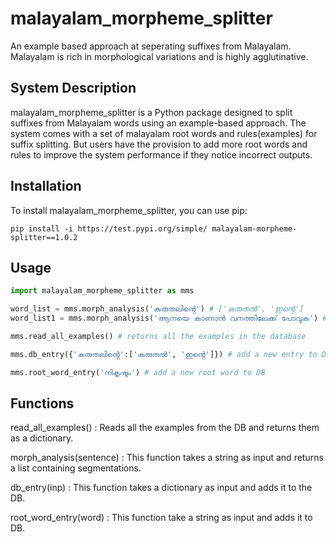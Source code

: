 # malayalam_morpheme_splitter
An example based approach at seperating suffixes from Malayalam. Malayalam is rich in morphological variations and is highly agglutinative.

## System Description

malayalam_morpheme_splitter is a Python package designed to split suffixes from Malayalam words using an example-based approach. The system comes with a set of malayalam root words and rules(examples) for suffix splitting. But users have the provision to add more root words and rules to improve the system performance if they notice incorrect outputs.

## Installation
To install malayalam_morpheme_splitter, you can use pip:

    pip install -i https://test.pypi.org/simple/ malayalam-morpheme-splitter==1.0.2

## Usage

```python
import malayalam_morpheme_splitter as mms

word_list = mms.morph_analysis('കരുതലിൻ്റെ') # ['കരുതൽ', 'ഇൻ്റെ']
word_list1 = mms.morph_analysis('ആനയെ കാണാൻ വനത്തിലേക്ക് പോവുക') # [['ആന', 'എ'], ['കാണാൻ'], ['വനം', 'ഇൽ', 'ഏക്ക്'], ['പോവുക']]

mms.read_all_examples() # returns all the examples in the database

mms.db_entry({'കരുതലിൻ്റെ':['കരുതൽ', 'ഇൻ്റെ']}) # add a new entry to DB

mms.root_word_entry('നികൃഷ്ടം') # add a new root word to DB
```

## Functions
read_all_examples() : Reads all the examples from the DB and returns them as a dictionary.

morph_analysis(sentence) : This function takes a string as input and returns a list containing segmentations.

db_entry(inp) : This function takes a dictionary as input and adds it to the DB.

root_word_entry(word) : This function take a string as input and adds it to DB.






